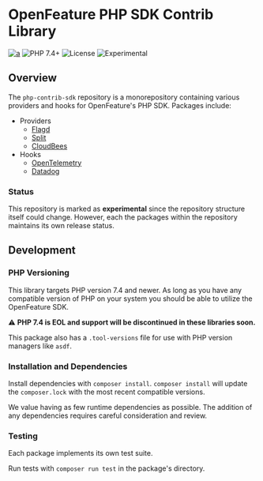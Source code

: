 # OpenFeature PHP SDK Contrib Library

[![a](https://img.shields.io/badge/slack-%40cncf%2Fopenfeature-brightgreen?style=flat&logo=slack)](https://cloud-native.slack.com/archives/C0344AANLA1)
![PHP 7.4+](https://img.shields.io/badge/php->=7.4-blue.svg)
![License](https://img.shields.io/github/license/open-feature/php-sdk-contrib)
![Experimental](https://img.shields.io/badge/Status-Experimental-yellow)

## Overview

The `php-contrib-sdk` repository is a monorepository containing various providers and hooks for OpenFeature's PHP SDK. Packages include:

- Providers
  - [Flagd](./providers/Flagd/README.md)
  - [Split](./providers/Split/README.md)
  - [CloudBees](./providers/CloudBees/README.md)
- Hooks
  - [OpenTelemetry](./hooks/OpenTelemetry/README.md)
  - [Datadog](./hooks/DDTrace/README.md)

### Status

This repository is marked as **experimental** since the repository structure itself could change. However, each the packages within the repository maintains its own release status.

## Development

### PHP Versioning

This library targets PHP version 7.4 and newer. As long as you have any compatible version of PHP on your system you should be able to utilize the OpenFeature SDK.

⚠️ **PHP 7.4 is EOL and support will be discontinued in these libraries soon.**

This package also has a `.tool-versions` file for use with PHP version managers like `asdf`.

### Installation and Dependencies

Install dependencies with `composer install`. `composer install` will update the `composer.lock` with the most recent compatible versions.

We value having as few runtime dependencies as possible. The addition of any dependencies requires careful consideration and review.

### Testing

Each package implements its own test suite.

Run tests with `composer run test` in the package's directory.
